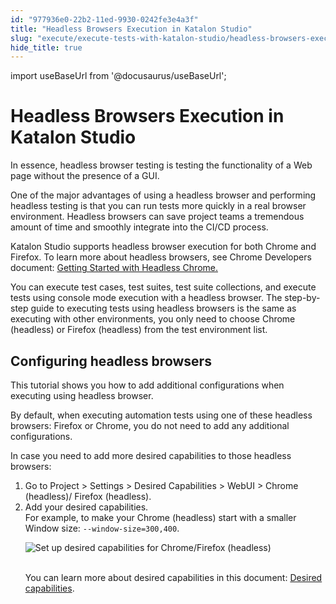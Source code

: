 ```yaml
---
id: "977936e0-22b2-11ed-9930-0242fe3e4a3f"
title: "Headless Browsers Execution in Katalon Studio"
slug: "execute/execute-tests-with-katalon-studio/headless-browsers-execution-in-katalon-studio"
hide_title: true
---
```

import useBaseUrl from '@docusaurus/useBaseUrl';


# <a id="id" class="anchor_top_offset"/><a id="ariaid-title1" class="anchor_top_offset"/>Headless Browsers Execution in <span xmlns="http://www.w3.org/1999/xhtml" className="ph">Katalon Studio</span> 

<p xmlns="http://www.w3.org/1999/xhtml" className="p">​In essence, headless browser testing is testing the functionality of a Web page without the presence of a GUI. ​ ​</p> 
<p xmlns="http://www.w3.org/1999/xhtml" className="p">One of the major advantages of using a headless browser and performing headless testing is that you can run tests more quickly in a real browser environment. Headless browsers can save project teams a tremendous amount of time and smoothly integrate into the CI/CD process.​ ​</p> 
<p xmlns="http://www.w3.org/1999/xhtml" className="p">Katalon Studio supports headless browser execution for both Chrome and Firefox. To learn more about headless browsers, see Chrome Developers document: <a className="xref j-external-link" href="https://developer.chrome.com/blog/headless-chrome/" target="_blank">Getting Started with Headless Chrome.</a></p> 
<p xmlns="http://www.w3.org/1999/xhtml" className="p">You can execute test cases, test suites, test suite collections, and execute tests using console mode execution with a headless browser. The step-by-step guide to executing tests using headless browsers is the same as executing with other environments, you only need to choose Chrome (headless) or Firefox (headless) from the test environment list.</p> 

## <a id="task-5489" class="anchor_top_offset"/>Configuring headless browsers

<p xmlns="http://www.w3.org/1999/xhtml" className="shortdesc">This tutorial shows you how to  add additional configurations when executing using headless browser.</p> 
<section xmlns="http://www.w3.org/1999/xhtml" className="section context"><p className="p">By default, when executing automation tests using one of these     headless browsers: Firefox     or Chrome,     you do not need to add any additional configurations.</p><p className="p">In case you need to add more desired capabilities to those     headless browsers:</p></section> 
<ol xmlns="http://www.w3.org/1999/xhtml" className="ol steps"><li className="li step stepexpand"><span className="ph cmd">Go to <span className="ph uicontrol">Project</span> &gt; <span className="ph uicontrol">Settings</span> &gt; <span className="ph uicontrol">Desired Capabilities</span>       &gt; <span className="ph uicontrol">WebUI</span> &gt; <span className="ph uicontrol">Chrome (headless)</span>/ <span className="ph uicontrol">Firefox (headless)</span>.</span></li><li className="li step stepexpand"><span className="ph cmd">Add your desired capabilities.</span><div className="itemgroup stepxmp">For example, to make your Chrome       (headless) start with a smaller Window size: <code className="ph codeph">--window-size=300,400</code>.<p className="p"><img className="image" src={useBaseUrl("https://github.com/katalon-studio/docs-images/raw/master/katalon-studio/docs/headless-browsers-execution/KS-HEADLESS-Set-DC.png")} width={850} alt="Set up desired capabilities for Chrome/Firefox (headless)" /><br /><br /></p><p className="p">You can learn more about desired capabilities in this document:         <a className="xref" href="/create-tests/manage-projects/project-settings/desired-capabilities/introduction-to-desired-capabilities-in-katalon-studio">Desired           capabilities</a>.</p></div></li></ol> 
